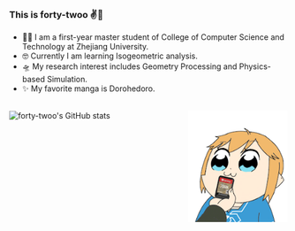 ### This is forty-twoo ✌️🐯
  
- 🕵️‍♀️ I am a first-year master student of College of Computer Science and Technology at Zhejiang University. 
- 🤓 Currently I am learning Isogeometric analysis.
- 🛸 My research interest includes Geometry Processing and Physics-based Simulation.
- ✨ My favorite manga is Dorohedoro.
<br/><br/>

![forty-twoo's GitHub stats](https://github-readme-stats.vercel.app/api?username=forty-twoo&show_icons=true)
  <img align="right" src="https://github.com/forty-twoo/forty-twoo/blob/main/pic.GIF" width="180px">

